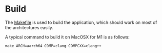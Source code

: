 # Build

The [Makefile](src/Makefile) is used to build the application,
which should work on most of the architectures easily.


A typical command to build it on MacOSX for M1 is as follows:

```
make ARCH=aarch64 COMP=clang COMPCXX=clang++
```
